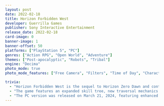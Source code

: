 ```yaml
---
layout: post
date: 2022-02-18
title: Horizon Forbidden West
developer: Guerrilla Games
publisher: Sony Interactive Entertainment
release_date: 2022-02-18
card-image: 0
banner-image: 1
banner-offset: 50
platforms: ["PlayStation 5", "PC"]
genres: ["Action RPG", "Open World", "Adventure"]
themes: ["Post-apocalyptic", "Robots", "Tribal"]
engine: "Decima"
photo_mode: true
photo_mode_features: ["Free Camera", "Filters", "Time of Day", "Character Posing"]

trivia:
  - "Horizon Forbidden West is the sequel to Horizon Zero Dawn and continues Aloy's journey as she explores a post-apocalyptic Western United States, now overrun by massive machines."
  - "The game features an expanded skill tree, new traversal mechanics including a grappling hook and Shieldwing glider, and the ability to override and ride more machine types than in the first game."
  - "The PC version was released on March 21, 2024, featuring enhanced graphics options and support for DLSS and FSR technologies."
---
```

